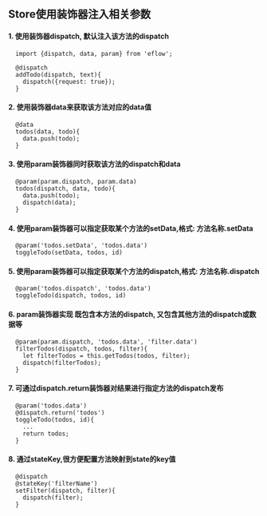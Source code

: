 ## Store使用装饰器注入相关参数
 
#### 1. 使用装饰器dispatch, 默认注入该方法的dispatch

```
  import {dispatch, data, param} from 'eflow';

  @dispatch
  addTodo(dispatch, text){
    dispatch({request: true});
  }
```

#### 2. 使用装饰器data来获取该方法对应的data值

```
  @data
  todos(data, todo){
    data.push(todo);
  }
``` 

#### 3. 使用param装饰器同时获取该方法的dispatch和data

```
  @param(param.dispatch, param.data)
  todos(dispatch, data, todo){
    data.push(todo);
    dispatch(data);
  }
```

#### 4. 使用param装饰器可以指定获取某个方法的setData,格式: 方法名称.setData

```
  @param('todos.setData', 'todos.data')
  toggleTodo(setData, todos, id)
```

#### 5. 使用param装饰器可以指定获取某个方法的dispatch,格式: 方法名称.dispatch

```
  @param('todos.dispatch', 'todos.data')
  toggleTodo(dispatch, todos, id)
```

#### 6. param装饰器实现 既包含本方法的dispatch, 又包含其他方法的dispatch或数据等

```
  @param(param.dispatch, 'todos.data', 'filter.data')
  filterTodos(dispatch, todos, filter){
    let filterTodos = this.getTodos(todos, filter);
    dispatch(filterTodos);
  }
```

#### 7. 可通过dispatch.return装饰器对结果进行指定方法的dispatch发布

```
  @param('todos.data')
  @dispatch.return('todos')
  toggleTodo(todos, id){
    ...
    return todos;
  }
```

#### 8. 通过stateKey,很方便配置方法映射到state的key值

```
  @dispatch
  @stateKey('filterName')
  setFilter(dispatch, filter){
    dispatch(filter);
  }
```
